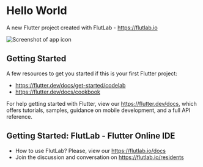 # Hello World

A new Flutter project created with FlutLab - https://flutlab.io


<picture>
<img alt="Screenshot of app icon" src="https://drive.google.com/file/d/1f0A6Q5xiGYpj7heIWXIM3075e1C2zNyV/view?usp=drivesdk">
</picture>


## Getting Started

A few resources to get you started if this is your first Flutter project:

- https://flutter.dev/docs/get-started/codelab
- https://flutter.dev/docs/cookbook

For help getting started with Flutter, view our
https://flutter.dev/docs, which offers tutorials,
samples, guidance on mobile development, and a full API reference.

## Getting Started: FlutLab - Flutter Online IDE

- How to use FlutLab? Please, view our https://flutlab.io/docs
- Join the discussion and conversation on https://flutlab.io/residents
